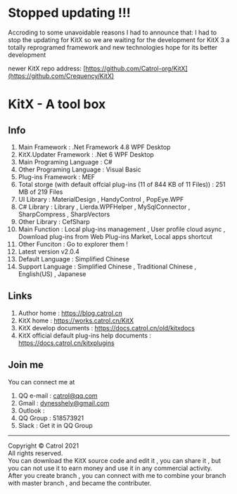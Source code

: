 # Stopped updating !!!
Accroding to some unavoidable reasons
I had to announce that: I had to stop the updating for KitX
so we are waiting for the development for KitX 3
a totally reprogramed framework and new technologies
hope for its better development

newer KitX repo address: [https://github.com/Catrol-org/KitX](https://github.com/Crequency/KitX)

# KitX - A tool box

## Info
1. Main Framework : .Net Framework 4.8 WPF Desktop 
2. KitX.Updater Framework : .Net 6 WPF Desktop
3. Main Programing Language : C#
4. Other Programing Language : Visual Basic
5. Plug-ins Framework : MEF
6. Total storge (with default offcial plug-ins (11 of 844 KB of 11 Files)) : 251 MB of 219 Files
7. UI Library : MaterialDesign , HandyControl , PopEye.WPF
8. C# Library : Library , Lierda.WPFHelper , MySqlConnector , SharpCompress , SharpVectors
9. Other Library : CefSharp
10. Main Function : Local plug-ins management , User profile cloud async , Download plug-ins from Web Plug-ins Market, Local apps shortcut
11. Other Funciton : Go to explorer them !
12. Latest version v2.0.4
13. Default Language : Simplified Chinese
14. Support Language : Simplified Chinese , Traditional Chinese , English(US) , Japanese

## Links
1. Author home : https://blog.catrol.cn
2. KitX home : https://works.catrol.cn/KitX
3. KitX develop documents : https://docs.catrol.cn/old/kitxdocs
4. KitX official default plug-ins help documents : https://docs.catrol.cn/kitxplugins

## Join me
You can connect me at
1. QQ e-mail : catrol@qq.com
2. Gmail : dynesshely@gmail.com
3. Outlook : 
4. QQ Group : 518573921
5. Slack : Get it in QQ Group

---

Copyright © Catrol 2021
<br>
All rights reserved.
<br>
You can download the KitX source code and edit it , you can share it , but you can not use it to earn money and use it in any commercial activity.
<br>
After you create branch , you can connect with me to combine your branch with master branch , and became the contributer.
